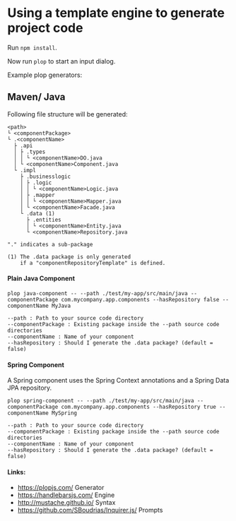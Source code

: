 # Using a template engine to generate project code

Run `npm install`. 

Now run `plop` to start an input dialog.

Example plop generators:

## Maven/ Java

Following file structure will be generated:

```
<path> 
└ <componentPackage>
└ .<componentName>
  ├ .api
  │ ├ .types
  │ │ └ <componentName>DO.java
  │ └ <componentName>Component.java
  └ .impl
    ├ .businesslogic
    │ ├ .logic
    │ │ └ <componentName>Logic.java
    │ ├ .mapper
    │ │ └ <componentName>Mapper.java
    │ └ <componentName>Facade.java
    └ .data (1)
      ├ .entities
      │ └ <componentName>Entity.java
      └ <componentName>Repository.java

"." indicates a sub-package

(1) The .data package is only generated 
    if a "componentRepositoryTemplate" is defined.
```



#### Plain Java Component
`plop java-component -- --path ./test/my-app/src/main/java --componentPackage com.mycompany.app.components --hasRepository false --componentName MyJava`

```
--path : Path to your source code directory
--componentPackage : Existing package inside the --path source code directories
--componentName : Name of your component
--hasRepository : Should I generate the .data package? (default = false)
```

#### Spring Component

A Spring component uses the Spring Context annotations and a Spring Data JPA repository.

`plop spring-component -- --path ./test/my-app/src/main/java --componentPackage com.mycompany.app.components --hasRepository true --componentName MySpring`

```
--path : Path to your source code directory
--componentPackage : Existing package inside the --path source code directories
--componentName : Name of your component
--hasRepository : Should I generate the .data package? (default = false)
```

#### Links:
- https://plopjs.com/ Generator
- https://handlebarsjs.com/ Engine
- http://mustache.github.io/ Syntax
- https://github.com/SBoudrias/Inquirer.js/ Prompts

